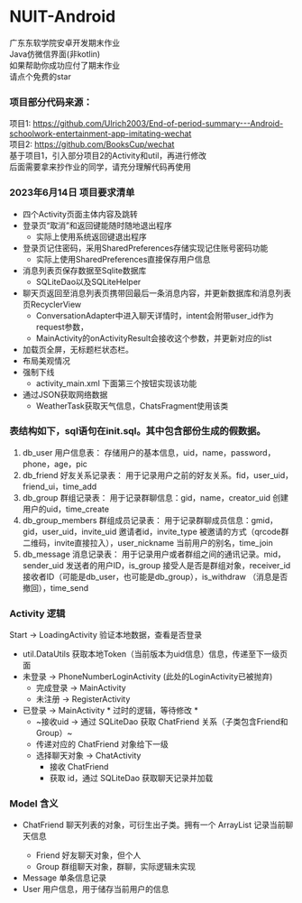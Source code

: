 # NUIT-Android 
广东东软学院安卓开发期末作业  
Java仿微信界面(非kotlin)   
如果帮助你成功应付了期末作业   
请点个免费的star  

### 项目部分代码来源：
项目1: https://github.com/Ulrich2003/End-of-period-summary---Android-schoolwork-entertainment-app-imitating-wechat  
项目2: https://github.com/BooksCup/wechat  
基于项目1，引入部分项目2的Activity和util，再进行修改    
后面需要拿来抄作业的同学，请充分理解代码再使用   

### 2023年6月14日 项目要求清单
 - 四个Activity页面主体内容及跳转 
 - 登录页“取消”和返回键能随时随地退出程序 
   - 实际上使用系统返回键退出程序
 - 登录页记住密码，采用SharedPreferences存储实现记住账号密码功能
   - 实际上使用SharedPreferences直接保存用户信息
 - 消息列表页保存数据至Sqlite数据库 
   - SQLiteDao以及SQLiteHelper
 - 聊天页返回至消息列表页携带回最后一条消息内容，并更新数据库和消息列表页RecyclerView 
   - ConversationAdapter中进入聊天详情时，intent会附带user_id作为request参数，
   - MainActivity的onActivityResult会接收这个参数，并更新对应的list
 - 加载页全屏，无标题栏状态栏。 
 - 布局美观情况 
 - 强制下线
   - activity_main.xml 下面第三个按钮实现该功能
 - 通过JSON获取网络数据
   - WeatherTask获取天气信息，ChatsFragment使用该类


### 表结构如下，sql语句在init.sql。其中包含部份生成的假数据。

1. db_user 用户信息表：
   存储用户的基本信息，uid，name，password，phone，age，pic
2. db_friend 好友关系记录表：
   用于记录用户之前的好友关系。fid，user_uid，friend_ui，time_add
3. db_group 群组记录表：
   用于记录群聊信息：gid，name，creator_uid 创建用户的uid，time_create
4. db_group_members 群组成员记录表：
   用于记录群聊成员信息：gmid，gid，user_uid，invite_uid 邀请者id，invite_type 被邀请的方式（qrcode群二维码，invite直接拉入），user_nickname 当前用户的别名，time_join
5. db_message 消息记录表：
   用于记录用户或者群组之间的通讯记录。mid，sender_uid 发送者的用户ID，is_group 接受人是否是群组对象，receiver_id 接收者ID（可能是db_user，也可能是db_group），is_withdraw （消息是否撤回），time_send

### Activity 逻辑 

Start -> LoadingActivity 验证本地数据，查看是否登录
   - util.DataUtils 获取本地Token（当前版本为uid信息）信息，传递至下一级页面
   - 未登录 -> PhoneNumberLoginActivity (此处的LoginActivity已被抛弃)
     - 完成登录 -> MainActivity
     - 未注册 -> RegisterActivity
   - 已登录 -> MainActivity * 过时的逻辑，等待修改 *
     - ~接收uid -> 通过 SQLiteDao 获取 ChatFriend 关系（子类包含Friend和Group）~
     - 传递对应的 ChatFriend 对象给下一级
     - 选择聊天对象 -> ChatActivity
       - 接收 ChatFriend
       - 获取 id，通过 SQLiteDao 获取聊天记录并加载

### Model 含义
   - ChatFriend 聊天列表的对象，可衍生出子类。拥有一个 ArrayList<Message> 记录当前聊天信息
     - Friend 好友聊天对象，但个人
     - Group 群组聊天对象，群聊，实际逻辑未实现
   - Message 单条信息记录
   - User 用户信息，用于储存当前用户的信息